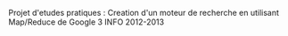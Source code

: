Projet d'etudes pratiques :
Creation d'un moteur de recherche en utilisant Map/Reduce de Google
3 INFO 2012-2013